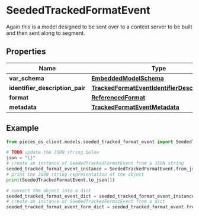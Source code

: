 # SeededTrackedFormatEvent

Again this is a model designed to be sent over to a context server to be built and then sent along to segment. 

## Properties

Name | Type | Description | Notes
------------ | ------------- | ------------- | -------------
**var_schema** | [**EmbeddedModelSchema**](EmbeddedModelSchema) |  | [optional] 
**identifier_description_pair** | [**TrackedFormatEventIdentifierDescriptionPairs**](TrackedFormatEventIdentifierDescriptionPairs) |  | 
**format** | [**ReferencedFormat**](ReferencedFormat) |  | 
**metadata** | [**TrackedFormatEventMetadata**](TrackedFormatEventMetadata) |  | [optional] 

## Example

```python
from pieces_os_client.models.seeded_tracked_format_event import SeededTrackedFormatEvent

# TODO update the JSON string below
json = "{}"
# create an instance of SeededTrackedFormatEvent from a JSON string
seeded_tracked_format_event_instance = SeededTrackedFormatEvent.from_json(json)
# print the JSON string representation of the object
print(SeededTrackedFormatEvent.to_json())

# convert the object into a dict
seeded_tracked_format_event_dict = seeded_tracked_format_event_instance.to_dict()
# create an instance of SeededTrackedFormatEvent from a dict
seeded_tracked_format_event_form_dict = seeded_tracked_format_event.from_dict(seeded_tracked_format_event_dict)
```




